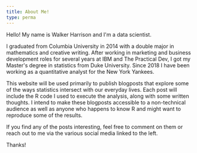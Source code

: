 ```yaml
---
title: About Me!
type: perma
---
```


Hello! My name is Walker Harrison and I'm a data scientist. 

I graduated from Columbia University in 2014 with a double major in mathematics and creative writing. After working in marketing and business development roles for several years at IBM and The Practical Dev, I got my Master's degree in statistics from Duke University. Since 2018 I have been working as a quantitative analyst for the New York Yankees.

This website will be used primarily to publish blogposts that explore some of the ways statistics intersect with our everyday lives. Each post will include the R code I used to execute the analysis, along with some written thoughts. I intend to make these blogposts accessible to a non-technical audience as well as anyone who happens to know R and might want to reproduce some of the results.

If you find any of the posts interesting, feel free to comment on them or reach out to me via the various social media linked to the left.

Thanks!


